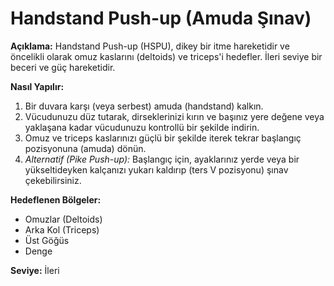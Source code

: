 # Handstand Push-up (Amuda Şınav)

**Açıklama:**
Handstand Push-up (HSPU), dikey bir itme hareketidir ve öncelikli olarak omuz kaslarını (deltoids) ve triceps'i hedefler. İleri seviye bir beceri ve güç hareketidir.

**Nasıl Yapılır:**
1.  Bir duvara karşı (veya serbest) amuda (handstand) kalkın.
2.  Vücudunuzu düz tutarak, dirseklerinizi kırın ve başınız yere değene veya yaklaşana kadar vücudunuzu kontrollü bir şekilde indirin.
3.  Omuz ve triceps kaslarınızı güçlü bir şekilde iterek tekrar başlangıç pozisyonuna (amuda) dönün.
4.  *Alternatif (Pike Push-up):* Başlangıç için, ayaklarınız yerde veya bir yükseltideyken kalçanızı yukarı kaldırıp (ters V pozisyonu) şınav çekebilirsiniz.

**Hedeflenen Bölgeler:**
* Omuzlar (Deltoids)
* Arka Kol (Triceps)
* Üst Göğüs
* Denge

**Seviye:** İleri